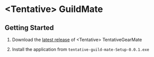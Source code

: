 # \<Tentative> GuildMate

## Getting Started

1) Download the [latest release](https://github.com/andrew-brainerd/tentative-guild-mate/releases/download/v0.0.1/tentative-guild-mate-0.0.1.exe) of \<Tentative> TentativeGearMate

2) Install the application from `tentative-guild-mate-Setup-0.0.1.exe`
